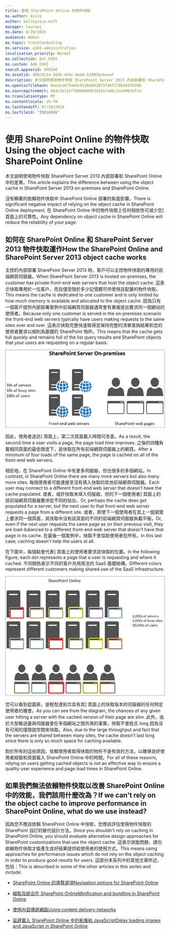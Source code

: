 ```yaml
---
title: 使用 SharePoint Online 的物件快取
ms.author: kvice
author: kelleyvice-msft
manager: laurawi
ms.date: 4/20/2015
audience: Admin
ms.topic: troubleshooting
ms.service: o365-administration
localization_priority: Normal
ms.collection: Ent_O365
ms.custom: Adm_O365
search.appverid: SPO160
ms.assetid: 38bc9c14-3826-449c-beb6-b1003bcbeaaf
description: 本文說明使用物件快取 SharePoint Server 2013 內部部署和 SharePoint Online 中的差異。
ms.openlocfilehash: 8ae2e2675444c023b69030f3f46f170b450fb390
ms.sourcegitcommit: 6b4c3a11ef7000480463d43a7a4bc2ced063efce
ms.translationtype: MT
ms.contentlocale: zh-TW
ms.lasthandoff: 07/10/2019
ms.locfileid: "35616836"
---
```

# <a name="using-the-object-cache-with-sharepoint-online"></a><span data-ttu-id="00ca7-103">使用 SharePoint Online 的物件快取</span><span class="sxs-lookup"><span data-stu-id="00ca7-103">Using the object cache with SharePoint Online</span></span>

<span data-ttu-id="00ca7-104">本文說明使用物件快取 SharePoint Server 2013 內部部署和 SharePoint Online 中的差異。</span><span class="sxs-lookup"><span data-stu-id="00ca7-104">This article explains the difference between using the object cache in SharePoint Server 2013 on-premises and SharePoint Online.</span></span>
  
<span data-ttu-id="00ca7-105">沒有顯著的依賴物件快取中 SharePoint Online 部署的負面影響。</span><span class="sxs-lookup"><span data-stu-id="00ca7-105">There is significant negative impact of relying on the object cache in SharePoint Online deployment.</span></span> <span data-ttu-id="00ca7-106">在 SharePoint Online 中的物件快取上任何相依性可減少您] 頁面上的可靠性。</span><span class="sxs-lookup"><span data-stu-id="00ca7-106">Any dependency on object cache in SharePoint Online will reduce the reliability of your page.</span></span> 
  
## <a name="how-the-sharepoint-online-and-sharepoint-server-2013-object-cache-works"></a><span data-ttu-id="00ca7-107">如何在 SharePoint Online 和 SharePoint Server 2013 物件快取運作</span><span class="sxs-lookup"><span data-stu-id="00ca7-107">How the SharePoint Online and SharePoint Server 2013 object cache works</span></span>

<span data-ttu-id="00ca7-108">主控的內部部署 SharePoint Server 2013 時，客戶可以主控物件快取的專用的前端網頁伺服器。</span><span class="sxs-lookup"><span data-stu-id="00ca7-108">When SharePoint Server 2013 is hosted on-premises, the customer has private front-end web servers that host the object cache.</span></span> <span data-ttu-id="00ca7-109">這表示快取專用於一位客戶，而且僅受限於多少記憶體可供使用且配置的物件快取。</span><span class="sxs-lookup"><span data-stu-id="00ca7-109">This means the cache is dedicated to one customer and is only limited by how much memory is available and allocated to the object cache.</span></span> <span data-ttu-id="00ca7-110">因為只有一個客戶提供內部部署案例中前端網頁伺服器通常會有重複提出要求同一個網站的使用者。</span><span class="sxs-lookup"><span data-stu-id="00ca7-110">Because only one customer is served in the on-premises scenario the front-end web servers typically have users making requests to the same sites over and over.</span></span> <span data-ttu-id="00ca7-111">這表示快取完整快速取得並保持完整的清單查詢結果和您的使用者要求以規則為基礎的 SharePoint 物件。</span><span class="sxs-lookup"><span data-stu-id="00ca7-111">This means that the cache gets full quickly and remains full of the list query results and SharePoint objects that your users are requesting on a regular basis.</span></span>
  
![顯示到內部部署前端網頁伺服器的流量和負載](media/a0d38b36-4909-4abb-8d4e-4930814bb3de.png)
  
<span data-ttu-id="00ca7-113">因此，使用者造訪] 頁面上，第二次頁面載入時間可改善。</span><span class="sxs-lookup"><span data-stu-id="00ca7-113">As a result, the second time a user visits a page, the page load time improves.</span></span> <span data-ttu-id="00ca7-114">之後的四種負載相同頁面的最低限度下，是快取在所有前端網頁伺服器上的網頁。</span><span class="sxs-lookup"><span data-stu-id="00ca7-114">After a minimum of four loads of the same page, the page is cached on all of the front-end web servers.</span></span>
  
<span data-ttu-id="00ca7-115">相反地，在 SharePoint Online 中有更多伺服器，但也很多的多個網站。</span><span class="sxs-lookup"><span data-stu-id="00ca7-115">In contrast, in SharePoint Online there are many more servers but also many more sites.</span></span> <span data-ttu-id="00ca7-116">每個使用者可能連接至沒有填入快取的其他前端網頁伺服器。</span><span class="sxs-lookup"><span data-stu-id="00ca7-116">Each user may connect to a different front-end web server that doesn't have the cache populated.</span></span> <span data-ttu-id="00ca7-117">或者，或許快取未填入伺服器，但的下一個使用者] 頁面上的該前端網頁伺服器要求從不同的站台。</span><span class="sxs-lookup"><span data-stu-id="00ca7-117">Or, perhaps the cache does get populated for a server, but the next user to that front-end web server requests a page from a different site.</span></span> <span data-ttu-id="00ca7-118">或者，即使下一個使用者在其上一個瀏覽上要求同一個頁面，其快取中沒有該頁面的不同的前端網頁伺服器負載平衡。</span><span class="sxs-lookup"><span data-stu-id="00ca7-118">Or, even if the next user requests the same page as on their previous visit, they are load-balanced to a different front-end web server that doesn't have that page in its cache.</span></span> <span data-ttu-id="00ca7-119">在最後一個案例中，快取不會協助使用者在所有。</span><span class="sxs-lookup"><span data-stu-id="00ca7-119">In this last case, caching doesn't help the users at all.</span></span>
  
<span data-ttu-id="00ca7-120">在下圖中，每個點會代表] 頁面上的使用者要求該快取的位置。</span><span class="sxs-lookup"><span data-stu-id="00ca7-120">In the following figure, each dot represents a page that a user is requesting and where it cached.</span></span> <span data-ttu-id="00ca7-121">不同顏色表示不同的客戶共用用法的 SaaS 基礎結構。</span><span class="sxs-lookup"><span data-stu-id="00ca7-121">Different colors represent different customers making shared use of the SaaS infrastructure.</span></span>
  
![顯示 SharePoint Online 中的物件快取結果](media/25d04011-ef83-4cb7-9e04-a6ed490f63c3.png)
  
<span data-ttu-id="00ca7-123">您可以看到從圖表，是輕型達到次具有其] 頁面上的快取版本的伺服器的任何特定使用者的機會。</span><span class="sxs-lookup"><span data-stu-id="00ca7-123">As you can see from the diagram, the chances of any given user hitting a server with the cached version of their page are slim.</span></span> <span data-ttu-id="00ca7-124">此外，由於大型輸送量與伺服器會在多個網站之間共用的事實，快取不會姓氏 long 因為沒有可用的僅限說空間來快取。</span><span class="sxs-lookup"><span data-stu-id="00ca7-124">Also, due to the large throughput and fact that the servers are shared between many sites, the cache doesn't last long since there is only so much space for caching available.</span></span>
  
<span data-ttu-id="00ca7-125">對於所有的這些原因，依賴使用者取得快取的物件不是有效的方法，以確保良好使用者經驗和頁面載入 SharePoint Online 中的時間。</span><span class="sxs-lookup"><span data-stu-id="00ca7-125">For all of these reasons, relying on users getting cached objects is not an effective way to ensure a quality user experience and page load times in SharePoint Online.</span></span>
  
## <a name="if-we-cant-rely-on-the-object-cache-to-improve-performance-in-sharepoint-online-what-do-we-use-instead"></a><span data-ttu-id="00ca7-126">如果我們無法依賴物件快取以改善 SharePoint Online 中的效能，我們該用什麼改為？</span><span class="sxs-lookup"><span data-stu-id="00ca7-126">If we can't rely on the object cache to improve performance in SharePoint Online, what do we use instead?</span></span>

<span data-ttu-id="00ca7-127">因為您不應該依賴 SharePoint Online 中快取，您應該評估使用物件快取的 SharePoint 自訂的替代設計方法。</span><span class="sxs-lookup"><span data-stu-id="00ca7-127">Since you shouldn't rely on caching in SharePoint Online, you should evaluate alternative design approaches for SharePoint customizations that use the object cache.</span></span> <span data-ttu-id="00ca7-128">這表示效能問題，請勿依賴物件快取才能產生良好結果提供給使用者的使用方式。</span><span class="sxs-lookup"><span data-stu-id="00ca7-128">This means using approaches for performance issues which do not rely on the object caching in order to produce good results for users.</span></span> <span data-ttu-id="00ca7-129">這部分本系列中的其他文章所述，包括：</span><span class="sxs-lookup"><span data-stu-id="00ca7-129">This is described in some of the other articles in this series and include:</span></span>
  
- [<span data-ttu-id="00ca7-130">SharePoint Online 的導覽選項</span><span class="sxs-lookup"><span data-stu-id="00ca7-130">Navigation options for SharePoint Online</span></span>](navigation-options-for-sharepoint-online.md)
    
- [<span data-ttu-id="00ca7-131">縮製及統合在 SharePoint Online</span><span class="sxs-lookup"><span data-stu-id="00ca7-131">Minification and bundling in SharePoint Online</span></span>](minification-and-bundling-in-sharepoint-online.md)
    
- [<span data-ttu-id="00ca7-132">使用內容傳遞網路</span><span class="sxs-lookup"><span data-stu-id="00ca7-132">Using content delivery networks</span></span>](using-content-delivery-networks-with-sharepoint-online.md)
    
- [<span data-ttu-id="00ca7-133">延遲載入 SharePoint Online 中的影像和 JavaScript</span><span class="sxs-lookup"><span data-stu-id="00ca7-133">Delay loading images and JavaScript in SharePoint Online</span></span>](delay-loading-images-and-javascript-in-sharepoint-online.md)
    

